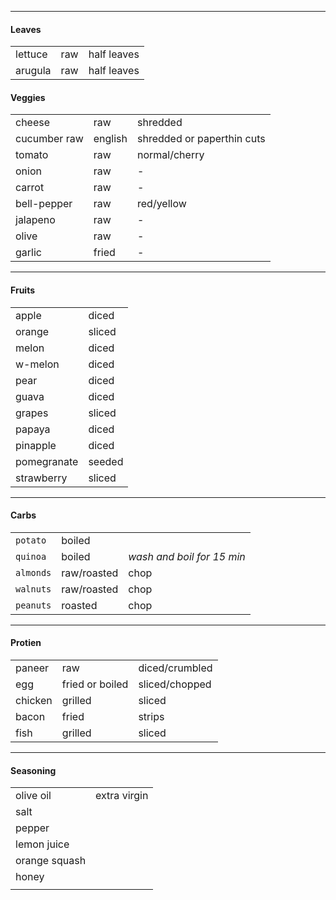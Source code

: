 
***

#### Leaves

||||
|-|-|-|
| lettuce | raw | half leaves | romaine or iceberg |
| arugula | raw | half leaves | - |

#### Veggies 

||||
|-|-|-|
| cheese | raw | shredded | slices or parma |
| cucumber raw | english | shredded or paperthin cuts |
| tomato | raw | normal/cherry | diced or sliced |
| onion | raw | - | rings |
| carrot | raw | - | thin-sliced/shredded | 
| bell-pepper | raw | red/yellow | thin-sliced/diced | 
| jalapeno | raw | - | - |
| olive | raw | - | full/sliced/crumbled |
| garlic | fried | - | thinly-slices |

***

#### Fruits 

|||
|-|-|
| apple | diced |
| orange | sliced | 
| melon | diced | 
| w-melon | diced | 
| pear | diced | 
| guava | diced | 
| grapes | sliced |
| papaya | diced |
| pinapple | diced |
| pomegranate | seeded |
| strawberry | sliced |

***

#### Carbs 

||||
|-|-|-|
| `potato` | boiled |  |
| `quinoa` | boiled | *wash and boil for 15 min* |
| `almonds` | raw/roasted |  chop |
| `walnuts` | raw/roasted |  chop |
| `peanuts` | roasted |  chop |

***

#### Protien

||||
|-|-|-|
| paneer | raw | diced/crumbled |
| egg | fried or boiled | sliced/chopped |
| chicken | grilled | sliced |
| bacon | fried | strips |
| fish | grilled | sliced |

***

#### Seasoning

|||
|-|-|
| olive oil | extra virgin |
| salt | |
| pepper | |
| lemon juice | |
| orange squash | |
| honey | |
| | |
